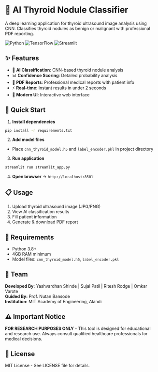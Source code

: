 # 🧬 AI Thyroid Nodule Classifier

A deep learning application for thyroid ultrasound image analysis using CNN. Classifies thyroid nodules as benign or malignant with professional PDF reporting.

![Python](https://img.shields.io/badge/python-v3.8+-blue.svg)
![TensorFlow](https://img.shields.io/badge/TensorFlow-2.x-orange.svg)
![Streamlit](https://img.shields.io/badge/Streamlit-1.x-red.svg)

## ✨ Features

- 🤖 **AI Classification**: CNN-based thyroid nodule analysis
- 📊 **Confidence Scoring**: Detailed probability analysis  
- 📄 **PDF Reports**: Professional medical reports with patient info
- ⚡ **Real-time**: Instant results in under 2 seconds
- 🎨 **Modern UI**: Interactive web interface

## 🚀 Quick Start

1. **Install dependencies**
```bash
pip install -r requirements.txt
```

2. **Add model files**
- Place `cnn_thyroid_model.h5` and `label_encoder.pkl` in project directory

3. **Run application**
```bash
streamlit run streamlit_app.py
```

4. **Open browser** → `http://localhost:8501`

## 📋 Usage

1. Upload thyroid ultrasound image (JPG/PNG)
2. View AI classification results
3. Fill patient information
4. Generate & download PDF report

## 🔧 Requirements

- Python 3.8+
- 4GB RAM minimum
- Model files: `cnn_thyroid_model.h5`, `label_encoder.pkl`

## 👥 Team

**Developed By:** Yashvardhan Shinde | Sujal Patil | Ritesh Rodge | Omkar Varote  
**Guided By:** Prof. Nutan Bansode  
**Institution:** MIT Academy of Engineering, Alandi

## ⚠️ Important Notice

**FOR RESEARCH PURPOSES ONLY** - This tool is designed for educational and research use. Always consult qualified healthcare professionals for medical decisions.

## 📄 License

MIT License - See LICENSE file for details.
